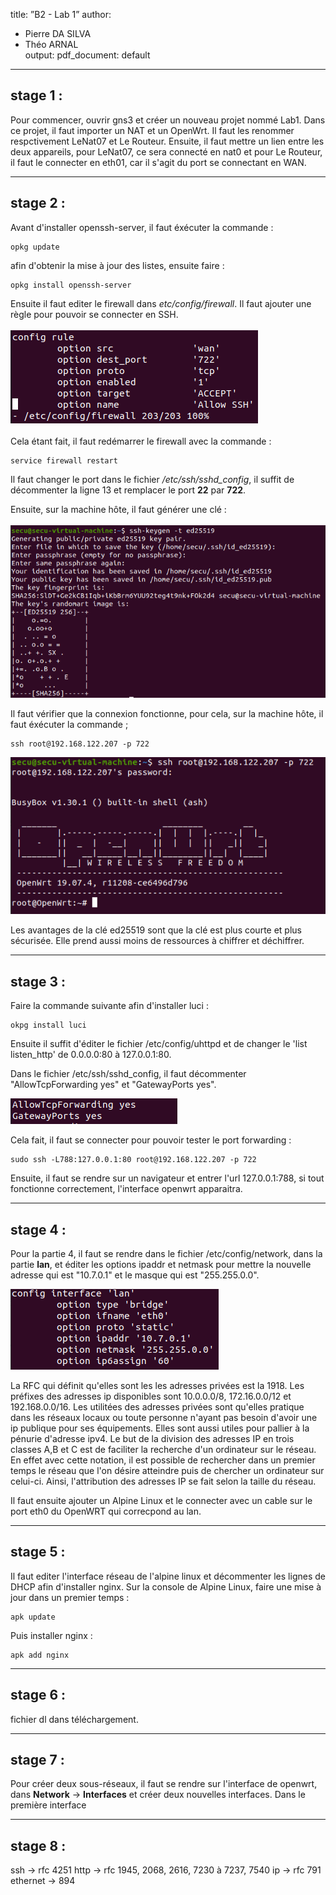 title: ”B2 - Lab 1”
author:
- Pierre DA SILVA
- Théo ARNAL<br>
output:
pdf_document: default

___
## stage 1 :

Pour commencer, ouvrir gns3 et créer un nouveau projet nommé Lab1. Dans ce projet, il faut importer un NAT et un OpenWrt. Il faut les renommer respctivement LeNat07 et Le Routeur.
Ensuite, il faut mettre un lien entre les deux appareils, pour LeNat07, ce sera connecté en nat0 et pour Le Routeur, il faut le connecter en eth01, car il s'agit du port se connectant en WAN.

___
## stage 2 :

Avant d'installer openssh-server, il faut éxécuter la commande : 
```
opkg update
```
afin d'obtenir la mise à jour des listes, ensuite faire :
```
opkg install openssh-server
```
Ensuite il faut editer le firewall dans *etc/config/firewall*. Il faut ajouter une règle pour pouvoir se connecter en SSH.<br><br>
![Firewall](images/firewall.png)<br><br>
Cela étant fait, il faut redémarrer le firewall avec la commande :
```
service firewall restart
```

Il faut changer le port dans le fichier */etc/ssh/sshd_config*, il suffit de décommenter la ligne 13 et remplacer le port **22** par **722**.

Ensuite, sur la machine hôte, il faut générer une clé :<br><br>
![Clé](images/keygen.png)

Il faut vérifier que la connexion fonctionne, pour cela, sur la machine hôte, il faut éxécuter la commande ;
```
ssh root@192.168.122.207 -p 722
```
![SSH](images/ssh.png)


Les avantages de la clé ed25519 sont que la clé est plus courte et plus sécurisée. Elle prend aussi moins de ressources à chiffrer et déchiffrer.

___
## stage 3 :

Faire la commande suivante afin d'installer luci :
```
okpg install luci
```

Ensuite il suffit d'éditer le fichier /etc/config/uhttpd et de changer le 'list listen_http' de 0.0.0.0:80 à 127.0.0.1:80.

Dans le fichier /etc/ssh/sshd_config, il faut décommenter "AllowTcpForwarding yes" et "GatewayPorts yes".

![FORWARD](images/forward.png)

Cela fait, il faut se connecter pour pouvoir tester le port forwarding :
```
sudo ssh -L788:127.0.0.1:80 root@192.168.122.207 -p 722
```

Ensuite, il faut se rendre sur un navigateur et entrer l'url 127.0.0.1:788, si tout fonctionne correctement, l'interface openwrt apparaitra.

___
## stage 4 :

Pour la partie 4, il faut se rendre dans le fichier /etc/config/network, dans la partie **lan**, et éditer les options ipaddr et netmask pour mettre la nouvelle adresse qui est "10.7.0.1" et le masque qui est "255.255.0.0".

![LAN](images/lan.png)

La RFC qui définit qu'elles sont les les adresses privées est la 1918.
Les préfixes des adresses ip disponibles sont 10.0.0.0/8, 172.16.0.0/12 et 192.168.0.0/16.
Les utilitées des adresses privées sont qu'elles pratique dans les réseaux locaux ou toute personne n'ayant pas besoin d'avoir une ip publique pour ses équipements. Elles sont aussi utiles pour pallier à la pénurie d'adresse ipv4. Le but de la division des adresses IP en trois classes A,B et C est de faciliter la recherche d'un ordinateur sur le réseau. En effet avec cette notation, il est possible de rechercher dans un premier temps le réseau que l'on désire atteindre puis de chercher un ordinateur sur celui-ci. Ainsi, l'attribution des adresses IP se fait selon la taille du réseau.

Il faut ensuite ajouter un Alpine Linux et le connecter avec un cable sur le port eth0 du OpenWRT qui correcpond au lan.

___
## stage 5 :

Il faut editer l'interface réseau de l'alpine linux et décommenter les lignes de DHCP afin d'installer nginx.
Sur la console de Alpine Linux, faire une mise à jour dans un premier temps :
```
apk update
```
Puis installer nginx :
```
apk add nginx
```

___
## stage 6 :

fichier dl dans téléchargement.

___
## stage 7 :

Pour créer deux sous-réseaux, il faut se rendre sur l'interface de openwrt, dans **Network** -> **Interfaces** et créer deux nouvelles interfaces. Dans le première interface



___
## stage 8 :

ssh -> rfc 4251
http -> rfc 1945, 2068, 2616, 7230 à 7237, 7540
ip -> rfc 791
ethernet -> 894
